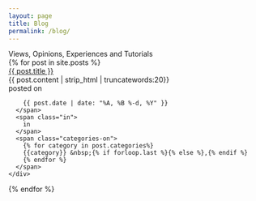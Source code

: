 ```yaml
---
layout: page
title: Blog
permalink: /blog/
---
```

<div class="man-title">
  Views, Opinions, Experiences and Tutorials
</div>




<section id="page-content">
  <div class="container">
    <div class="post-list">
  {%  for post in site.posts %}
  <div class="post-box">
    <div class="post-title">
    <a class="post-title" href="{{post.url | prepend:site.baseurl }}" > {{ post.title }}</a>
    </div>
    <div class="post-excerpt">
      {{ post.content | strip_html | truncatewords:20}}
    </div>
    <div class="posted">
      posted on
      <span class="posted-on">

        {{ post.date | date: "%A, %B %-d, %Y" }}
      </span>
      <span class="in">
        in
      </span>
      <span class="categories-on">
        {% for category in post.categories%}
        {{category}} &nbsp;{% if forloop.last %}{% else %},{% endif %}
        {% endfor %}
      </span>
    </div>
  </div>
  {% endfor %}
  </div>
</section>
